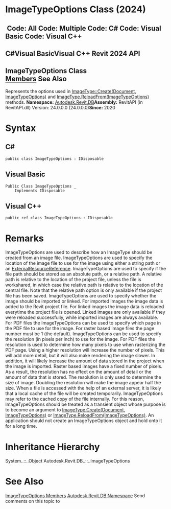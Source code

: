 # ImageTypeOptions Class (2024)

﻿
 Code: All Code: Multiple Code: C# Code: Visual Basic Code: Visual C++   
---  
C#Visual BasicVisual C++
Revit 2024 API  
---  
ImageTypeOptions Class  
[Members](ad8c7dfa-f73a-890e-25d9-e7cedb189fe0.md "ImageTypeOptions Members") See Also  
---  
Represents the options used in [ImageType::Create(Document, ImageTypeOptions)](31bb13e3-e8f5-cb66-18d0-619578d56cde.md "Create Method") and [ImageType.ReloadFrom(ImageTypeOptions)](e009ad38-c172-fdf4-56b8-c3be5940cc05.md "ReloadFrom Method") methods. 
**Namespace:** [Autodesk.Revit.DB](87546ba7-461b-c646-cbb1-2cb8f5bff8b2.md "Autodesk.Revit.DB Namespace")**Assembly:** RevitAPI (in RevitAPI.dll) Version: 24.0.0.0 (24.0.0.0)**Since:** 2020 
# Syntax
C#  
---  
```text
public class ImageTypeOptions : IDisposable
```
  
Visual Basic  
---  
```text
Public Class ImageTypeOptions _
	Implements IDisposable
```
  
Visual C++  
---  
```text
public ref class ImageTypeOptions : IDisposable
```
  
# Remarks
ImageTypeOptions are used to describe how an ImageType should be created from an image file.
ImageTypeOptions are used to specify the location of the image file to use for the image using either a string path or an [ExternalResourceReference](ffad9c15-8fc9-fbfd-f328-101533f4cf74.md "ExternalResourceReference Class").
ImageTypeOptions are used to specify if the file path should be stored as an absolute path, or a relative path. A relative path is relative to the location of the project file, unless the file is workshared, in which case the relative path is relative to the location of the central file. Note that the relative path option is only available if the project file has been saved. 
ImageTypeOptions are used to specify whether the image should be imported or linked. For imported images the image data is added to the Revit project file. For linked images the image data is reloaded everytime the project file is opened. Linked images are only available if they were reloaded successfully, while imported images are always available.
For PDF files the ImageTypeOptions can be used to specify which page in the PDF file to use for the image. For raster based image files the page number must be 1 (the default).
ImageTypeOptions can be used to specify the resolution (in pixels per inch) to use for the image. For PDF files the resolution is used to determine how many pixels to use when rasterizing the PDF page. Using a higher resolution will increase the number of pixels. This will add more detail, but it will also make rendering the image slower. In addition, it will likely increase the amount of data stored in the project when the image is imported.
Raster based images have a fixed number of pixels. As a result, the resolution has no effect on the amount of detail or the amount of data that is stored. The resolution is only used to determine the size of image. Doubling the resolution will make the image appear half the size.
When a file is accessed with the help of an external server, it is likely that a local cache of the file will be created temporarily. ImageTypeOptions may refer to the cached copy of the file internally. For this reason, ImageTypeOptions should be treated as a transient object whose purpose is to become an argument to [ImageType.Create(Document, ImageTypeOptions)](31bb13e3-e8f5-cb66-18d0-619578d56cde.md "Create Method") or [ImageType.ReloadFrom(ImageTypeOptions)](e009ad38-c172-fdf4-56b8-c3be5940cc05.md "ReloadFrom Method"). An application should not create an ImageTypeOptions object and hold onto it for a long time.
# Inheritance Hierarchy
System..::..Object Autodesk.Revit.DB..::..ImageTypeOptions
# See Also
[ImageTypeOptions Members](ad8c7dfa-f73a-890e-25d9-e7cedb189fe0.md "ImageTypeOptions Members")
[Autodesk.Revit.DB Namespace](87546ba7-461b-c646-cbb1-2cb8f5bff8b2.md "Autodesk.Revit.DB Namespace")
Send comments on this topic to 